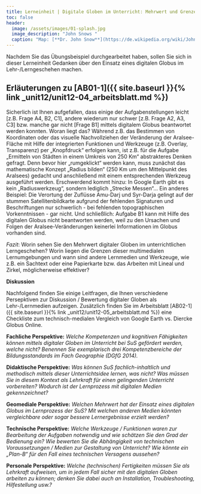 ```yaml
---
title: Lerneinheit | Digitale Globen im Unterricht: Mehrwert und Grenzen
toc: false
header:
  image: /assets/images/01-splash.jpg
  image_description: "John Snows "
  caption: "Map: [**Dr. John Snow**](https://de.wikipedia.org/wiki/John_Snow_(Mediziner)) [Wellcome Library via wikimedia](https://w.wiki/QtV)"
---
```


Nachdem Sie das Übungsbeispiel durchgearbeitet haben, sollen Sie sich in dieser Lerneinheit Gedanken über den Einsatz eines digitalen Globus im Lehr-/Lerngeschehen machen.

## Erläuterungen zu [AB01-1]({{ site.baseurl }}{% link _unit12/unit12-04_arbeitsblatt.md %})

Sicherlich ist Ihnen aufgefallen, dass einige der Aufgabenstellungen leicht [z.B. Frage A4, B2, C1], andere wiederum nur schwer [z.B. Frage A2, A3, C3] bzw. manche gar nicht [Frage B1] mittels digitalem Globus beantwortet werden konnten. Woran liegt das? Während z.B. das Bestimmen von Koordinaten oder das visuelle Nachvollziehen der Veränderung der Aralsee-Fläche mit Hilfe der integrierten Funktionen und Werkzeuge (z.B. Overlay, Transparenz) per „Knopfdruck“ erfolgen kann, ist z.B. für die Aufgabe „Ermitteln von Städten in einem Umkreis von 250 Km“ abstrakteres Denken gefragt. Denn bevor hier „rumgeklickt“ werden kann, muss zunächst das mathematische Konzept „Radius bilden“ (250 Km um den Mittelpunkt des Aralsees) gedacht und anschließend mit einem entsprechenden Werkzeug ausgeführt werden. Erschwerdend kommt hinzu: In Google Earth gibt es kein „Radiuswerkzeug“, sondern lediglich „Strecke Messen“… Ein anderes Beispiel: Die Verortung der Zuflüsse Amu-Darj und Syr-Darja gelingt auf der stummen Satellitenbildkarte aufgrund der fehlenden Signaturen und Beschriftungen nur schwerlich - bei fehlenden topographischen Vorkenntnissen - gar nicht. Und schließlich: Aufgabe B1 kann mit Hilfe des digitalen Globus nicht beantworten werden, weil zu den Ursachen und Folgen der Aralsee-Veränderungen keinerlei Informationen im Globus vorhanden sind.

*Fazit*: Worin sehen Sie den Mehrwert digitaler Globen im unterrichtlichen Lerngeschehen? Worin liegen die Grenzen dieser multimedialen Lernumgebungen und wann sind andere Lernmedien und Werkzeuge, wie z.B. ein Sachtext oder eine Papierkarte bzw. das Arbeiten mit Lineal und Zirkel, möglicherweise effektiver?

**Diskussion**

Nachfolgend finden Sie einige Leitfragen, die Ihnen verschiedene Persepktiven zur Diskussion / Bewertung digitaler Globen als Lehr-/Lernmedien aufzeigen. Zusätzlich finden Sie im Arbeitsblatt [AB02-1]({{ site.baseurl }}{% link _unit12/unit12-05_arbeitsblatt.md %}) eine Checkliste zum technisch-medialen Vergleich von Google Earth vs. Diercke Globus Online.

**Fachliche Perspektive:** *Welche Kompetenzen und kognitiven Fähigkeiten können mittels digitaler Globen im Unterricht bei SuS gefördert werden, welche nicht? Benennen Sie exemplarisch drei Kompetenzbereiche der Bildungsstandards im Fach Geographie (DGfG 2014).*

**Didaktische Perspektive:** *Was können SuS fachlich-inhaltlich und methodisch mittels dieser Unterrichtsidee lernen, was nicht? Was müssen Sie in diesem Kontext als Lehrkraft für einen gelingenden Unterricht vorbereiten? Wodurch ist der Lernprozess mit digitalen Medien gekennzeichnet?*

**Geomediale Perspektive:** *Welchen Mehrwert hat der Einsatz eines digitalen Globus im Lernprozess der SuS? Mit welchen anderen Medien könnten vergleichbare oder sogar bessere Lernergebnisse erzielt werden?*

**Technische Perspektive:** *Welche Werkzeuge / Funktionen waren zur Bearbeitung der Aufgaben notwendig und wie schätzen Sie den Grad der Bedienung ein? Wie bewerten Sie die Abhängigkeit von technischen Voraussetzungen / Medien zur Gestaltung von Unterricht? Wie könnte ein „Plan-B“ für den Fall eines technischen Versagens aussehen?*

**Personale Perspektive:** *Welche (technischen) Fertigkeiten müssen Sie als Lehrkraft aufweisen, um in jedem Fall sicher mit den digitalen Globen arbeiten zu können; denken Sie dabei auch an Installation, Troubleshooting, Hilfestellung usw.?*
